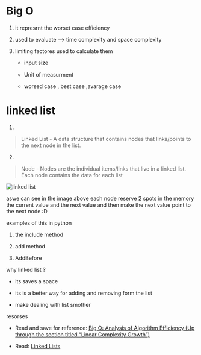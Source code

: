 # Big O 

1) it represrnt the worset case effieiency 

2) used to evaluate --> time complexity and space complexity 

3) limiting factores used to calculate them 

    - input size

    - Unit of measurment 

    - worsed case , best case ,avarage case 

# linked list 

1)

> Linked List - A data structure that contains nodes that links/points to the next node in the list.

2)

> Node - Nodes are the individual items/links that live in a linked list. Each node contains the data for each list

![linked list ](https://codefellows.github.io/common_curriculum/data_structures_and_algorithms/Code_401/class-05/resources/images/LinkedList1.PNG)

aswe can see in the image above each node reserve 2 spots in the memory the current value and the next value and then make the next value point to the next node :D

examples of this in python 

1) the include method 

2) add method

3) AddBefore


why linked list ? 

- its saves a space 

- its is a better way for adding and removing form the list

- make dealing with list smother 

resorses 

- Read and save for reference: [Big O: Analysis of Algorithm Efficiency (Up through the section titled “Linear Complexity Growth”)](https://codefellows.github.io/common_curriculum/data_structures_and_algorithms/Code_401/class-05/resources/big_oh.html)

- Read: [Linked Lists](https://codefellows.github.io/common_curriculum/data_structures_and_algorithms/Code_401/class-05/resources/singly_linked_list.html)